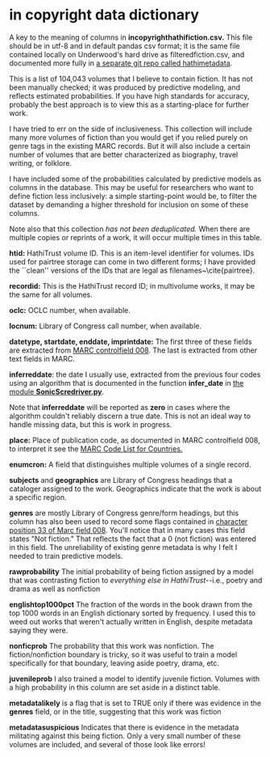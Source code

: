 in copyright data dictionary
============================

A key to the meaning of columns in **incopyrighthathifiction.csv.** This file should be in utf-8 and in default pandas csv format; it is the same file contained locally on Underwood's hard drive as filteredfiction.csv, and documented more fully in [a separate git repo called hathimetadata](https://github.com/tedunderwood/hathimetadata).

This is a list of 104,043 volumes that I believe to contain fiction. It has not been manually checked; it was produced by predictive modeling, and reflects estimated probabilities. If you have high standards for accuracy, probably the best approach is to view this as a starting-place for further work. 

I have tried to err on the side of inclusiveness. This collection will include many more volumes of fiction than you would get if you relied purely on genre tags in the existing MARC records. But it will also include a certain number of volumes that are better characterized as biography, travel writing, or folklore. 

I have included some of the probabilities calculated by predictive models as columns in the database. This may be useful for researchers who want to define fiction less inclusively: a simple starting-point would be, to filter the dataset by demanding a higher threshold for inclusion on some of these columns.

Note also that this collection *has not been deduplicated.* When there are multiple copies or reprints of a work, it will occur multiple times in this table.

**htid:** HathiTrust volume ID. This is an item-level identifier for volumes. IDs used for pairtree storage can come in two different forms; I have provided the ``clean'' versions of the IDs that are legal as filenames~\cite{pairtree}.

**recordid:** This is the HathiTrust record ID; in multivolume works, it may be the same for all volumes.

**oclc:** OCLC number, when available.

**locnum:** Library of Congress call number, when available.

**datetype, startdate, enddate, imprintdate:** The first three of these fields are extracted from [MARC controlfield 008](http://www.loc.gov/marc/archive/2000/concise/ecbd008s.html). The last is extracted from other text fields in MARC.

**inferreddate**: the date I usually use, extracted from the previous four codes using an algorithm that is documented in the function **infer_date** in [the module **SonicScredriver.py**](https://github.com/tedunderwood/library/blob/master/SonicScrewdriver.py).

Note that **inferreddate** will be reported as **zero** in cases where the algorithm couldn't reliably discern a true date. This is not an ideal way to handle missing data, but this is work in progress.

**place:** Place of publication code, as documented in MARC controlfield 008, to interpret it see the [MARC Code List for Countries.](https://www.loc.gov/marc/countries/)

**enumcron:** A field that distinguishes multiple volumes of a single record.

**subjects** and **geographics** are Library of Congress headings that a cataloger assigned to the work. Geographics indicate that the work is about a specific region.

**genres** are mostly Library of Congress genre/form headings, but this column has also been used to record some flags contained in [character position 33 of Marc field 008](https://www.loc.gov/marc/bibliographic/bd008b.html). You'll notice that in many cases this field states "Not fiction." That reflects the fact that a 0 (not fiction) was entered in this field. The unreliability of existing genre metadata is why I felt I needed to train predictive models.

**rawprobability** The initial probability of being fiction assigned by a model that was contrasting fiction to *everything else in HathiTrust*--i.e., poetry and drama as well as nonfiction

**englishtop1000pct** The fraction of the words in the book drawn from the top 1000 words in an English dictionary sorted by frequency. I used this to weed out works that weren't actually written in English, despite metadata saying they were.

**nonficprob** The probability that this work was nonfiction. The fiction/nonfiction boundary is tricky, so it was useful to train a model specifically for that boundary, leaving aside poetry, drama, etc.

**juvenileprob** I also trained a model to identify juvenile fiction. Volumes with a high probability in this column are set aside in a distinct table.

**metadatalikely** is a flag that is set to TRUE only if there was evidence in the **genres** field, or in the title, suggesting that this work was fiction

**metadatasuspicious** Indicates that there is evidence in the metadata militating against this being fiction. Only a very small number of these volumes are included, and several of those look like errors!
